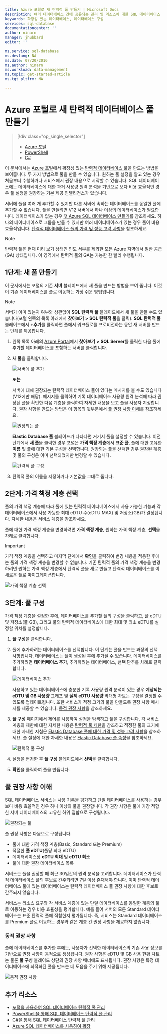 ```yaml
---
title: Azure 포털로 새 탄력적 풀 만들기 | Microsoft Docs
description: 여러 데이터베이스 간에 공유되는 관리 및 리소스에 대한 SQL 데이터베이스 구성에 확장성 있는 탄력적 데이터베이스 풀을 추가하는 방법입니다.
keywords: 확장성 있는 데이터베이스, 데이터베이스 구성
services: sql-database
documentationcenter: ''
author: ninarn
manager: jhubbard
editor: ''

ms.service: sql-database
ms.devlang: NA
ms.date: 07/20/2016
ms.author: ninarn
ms.workload: data-management
ms.topic: get-started-article
ms.tgt_pltfrm: NA

---
```

# Azure 포털로 새 탄력적 데이터베이스 풀 만들기
> [!div class="op_single_selector"]
> * [Azure 포털](sql-database-elastic-pool-create-portal.md)
> * [PowerShell](sql-database-elastic-pool-create-powershell.md)
> * [C#](sql-database-elastic-pool-create-csharp.md)
> 
> 

이 문서에서는 [Azure 포털](https://portal.azure.com/)에서 확장성 있는 [탄력적 데이터베이스 풀](sql-database-elastic-pool.md)을 만드는 방법을 보여줍니다. 두 가지 방법으로 풀을 만들 수 있습니다. 원하는 풀 설정을 알고 있는 경우 처음부터 수행하거나 서비스에서 권장 내용으로 시작할 수 있습니다. SQL 데이터베이스에는 데이터베이스에 대한 과거 사용량 원격 분석을 기반으로 보다 비용 효율적인 경우 풀 설정을 권장하는 기본 제공 인텔리전스가 있습니다.

서버에 풀을 여러 개 추가할 수 있지만 다른 서버에 속하는 데이터베이스를 동일한 풀에 추가할 수 없습니다. 풀을 만들려면 V12 서버에서 하나 이상의 데이터베이스가 필요합니다. 데이터베이스가 없는 경우 [첫 Azure SQL 데이터베이스 만들기](sql-database-get-started.md)를 참조하세요. 하나의 데이터베이스로 그룹을 만들 수 있지만 여러 데이터베이스가 있는 경우 풀이 비용 효율적입니다. [탄력적 데이터베이스 풀의 가격 및 성능 고려 사항](sql-database-elastic-pool-guidance.md)을 참조하세요.

> [!NOTE]
> 탄력적 풀은 현재 미리 보기 상태인 인도 서부를 제외한 모든 Azure 지역에서 일반 공급(GA) 상태입니다. 이 영역에서 탄력적 풀의 GA는 가능한 한 빨리 수행됩니다.
> 
> 

## 1단계: 새 풀 만들기
이 문서에서는 포털의 기존 **서버** 블레이드에서 새 풀을 만드는 방법을 보여 줍니다. 이것이 기존 데이터베이스를 풀로 이동하는 가장 쉬운 방법입니다.

> [!NOTE]
> 서버가 이미 있는지 여부와 상관없이 **SQL 탄력적 풀** 블레이드에서 새 풀을 만들 수도 있습니다(포털 왼쪽의 목록 아래에서 **찾아보기** **>** **SQL 탄력적 풀**을 클릭). **SQL 탄력적 풀** 블레이드에서 **+추가**를 클릭하면 풀에서 워크플로를 프로비전하는 동안 새 서버를 만드는 단계를 제공합니다.
> 
> 

1. 왼쪽 목록 아래의 [Azure Portal](http://portal.azure.com/)에서 **찾아보기** **>** **SQL Server**를 클릭한 다음 풀에 추가할 데이터베이스를 포함하는 서버를 클릭합니다.
2. **새 풀**을 클릭합니다.
   
    ![서버에 풀 추가](./media/sql-database-elastic-pool-create-portal/new-pool.png)
   
    **또는**
   
    서버에 대해 권장되는 탄력적 데이터베이스 풀이 있다는 메시지를 볼 수도 있습니다(V12에만 해당). 메시지를 클릭하여 기록 데이터베이스 사용량 원격 분석에 따라 권장된 풀을 확인한 다음 계층을 클릭하여 자세한 내용을 보고 풀을 사용자 지정합니다. 권장 사항을 만드는 방법은 이 항목의 뒷부분에서 [풀 권장 사항 이해](#understand-pool-recommendations)를 참조하세요.
   
    ![권장되는 풀](./media/sql-database-elastic-pool-create-portal/recommended-pool.png)
   
    **Elastic Database 풀** 블레이드가 나타나면 거기서 풀을 설정할 수 있습니다. 이전 단계에서 **새 풀**을 클릭한 경우 포털은 **가격 책정 계층**에서 **표준 풀**, 풀에 대한 고유한 **이름** 및 풀에 대한 기본 구성을 선택합니다. 권장되는 풀을 선택한 경우 권장된 계층 및 풀의 구성은 이미 선택되었지만 변경할 수 있습니다.
   
    ![탄력적 풀 구성](./media/sql-database-elastic-pool-create-portal/configure-elastic-pool.png)
3. 탄력적 풀의 이름을 지정하거나 기본값을 그대로 둡니다.

## 2단계: 가격 책정 계층 선택
풀의 가격 책정 계층에 따라 풀에 있는 탄력적 데이터베이스에서 사용 가능한 기능과 각 데이터베이스에서 사용 가능한 최대 eDTU 수(eDTU MAX) 및 저장소(GB)가 결정됩니다. 자세한 내용은 서비스 계층을 참조하세요.

풀에 대한 가격 책정 계층을 변경하려면 **가격 책정 계층**, 원하는 가격 책정 계층, **선택**을 차례로 클릭합니다.

> [!IMPORTANT]
> 가격 책정 계층을 선택하고 마지막 단계에서 **확인**을 클릭하여 변경 내용을 적용한 후에는 풀의 가격 책정 계층을 변경할 수 없습니다. 기존 탄력적 풀의 가격 책정 계층을 변경하려면 원하는 가격 책정 계층에서 탄력적 풀을 새로 만들고 탄력적 데이터베이스를 이 새로운 풀로 마이그레이션합니다.
> 
> 

![가격 책정 계층 선택](./media/sql-database-elastic-pool-create-portal/pricing-tier.png)

## 3단계: 풀 구성
가격 책정 계층을 설정한 후에, 데이터베이스를 추가할 풀의 구성을 클릭하고, 풀 eDTU 및 저장소(풀 GB), 그리고 풀의 탄력적 데이터베이스에 대한 최대 및 최소 eDTU를 설정할 위치를 설정합니다.

1. **풀 구성**을 클릭합니다.
2. 풀에 추가하려는 데이터베이스를 선택합니다. 이 단계는 풀을 만드는 과정의 선택 사항입니다. 데이터베이스는 풀이 생성된 후에 추가될 수 있습니다. 데이터베이스를 추가하려면 **데이터베이스 추가**, 추가하려는 데이터베이스, **선택** 단추를 차례로 클릭합니다.
   
    ![데이터베이스 추가](./media/sql-database-elastic-pool-create-portal/add-databases.png)
   
    사용하고 있는 데이터베이스에 충분한 기록 사용량 원격 분석이 있는 경우 **예상되는 eDTU 및 GB 사용량** 그래프 및 **실제 eDTU 사용량** 막대형 차트는 구성을 결정할 수 있도록 업데이트됩니다. 또한 서비스가 적정 크기의 풀을 만들도록 권장 사항 메시지를 제공할 수 있습니다. [동적 권장 사항](#dynamic-recommendations)을 참조하세요.
3. **풀 구성** 페이지에서 제어를 사용하여 설정을 탐색하고 풀을 구성합니다. 각 서비스 계층의 제한에 대한 자세한 내용은 [탄력적 풀 제한](sql-database-elastic-pool.md#edtu-and-storage-limits-for-elastic-pools-and-elastic-databases)을 참조하고 적정한 풀의 크기에 대한 자세한 지침은 [Elastic Database 풀에 대한 가격 및 성능 고려 사항](sql-database-elastic-pool-guidance.md)을 참조하세요. 풀 설정에 대한 자세한 내용은 [Elastic Database 풀 속성](sql-database-elastic-pool.md#elastic-database-pool-properties)을 참조하세요.
   
    ![탄력적 풀 구성](./media/sql-database-elastic-pool-create-portal/configure-performance.png)
4. 설정을 변경한 후 **풀 구성** 블레이드에서 **선택**을 클릭합니다.
5. **확인**을 클릭하여 풀을 만듭니다.

## 풀 권장 사항 이해
SQL 데이터베이스 서비스는 사용 기록을 평가하고 단일 데이터베이스를 사용하는 경우보다 비용 효율적인 경우 하나 이상의 풀을 권장합니다. 각 권장 사항은 풀에 가장 적합한 서버 데이터베이스의 고유한 하위 집합으로 구성됩니다.

![권장되는 풀](./media/sql-database-elastic-pool-create-portal/recommended-pool.png)

풀 권장 사항은 다음으로 구성됩니다.

* 풀에 대한 가격 책정 계층(Basic, Standard 또는 Premium)
* 적절한 **풀 eDTU**(풀당 최대 eDTU)
* 데이터베이스당 **eDTU 최대** 및 **eDTU 최소**
* 풀에 대한 권장 데이터베이스 목록

서비스는 풀을 권장할 때 최근 30일간의 원격 분석을 고려합니다. 데이터베이스가 탄력적 데이터베이스 풀의 후보로 간주되려면 7일 이상 존재해야 합니다. 이미 탄력적 데이터베이스 풀에 있는 데이터베이스는 탄력적 데이터베이스 풀 권장 사항에 대한 후보로 간주되지 않습니다.

서비스는 리소스 요구와 각 서비스 계층에 있는 단일 데이터베이스를 동일한 계층의 풀로 이동하는 경우 비용 효율성을 평가합니다. 예를 들어 서버의 모든 Standard 데이터베이스는 표준 탄력적 풀에 적합한지 평가됩니다. 즉, 서비스는 Standard 데이터베이스를 Premium 풀로 이동하는 경우와 같은 계층 간 권장 사항을 제공하지 않습니다.

### 동적 권장 사항
풀에 데이터베이스를 추가한 후에는, 사용자가 선택한 데이터베이스의 기존 사용 정보를 기반으로 권장 사항이 동적으로 생성됩니다. 권장 사항은 eDTU 및 GB 사용 현황 차트는 물론 **풀 구성** 블레이드 상단의 권장 사항 배너에도 표시됩니다. 권장 사항은 특정 데이터베이스에 최적화된 풀을 만드는 데 도움을 주기 위해 제공됩니다.

![동적 권장 사항](./media/sql-database-elastic-pool-create-portal/dynamic-recommendation.png)

## 추가 리소스
* [포털을 사용하여 SQL 데이터베이스 탄력적 풀 관리](sql-database-elastic-pool-manage-portal.md)
* [PowerShell을 통해 SQL 데이터베이스 탄력적 풀 관리](sql-database-elastic-pool-manage-powershell.md)
* [C#을 통해 SQL 데이터베이스 탄력적 풀 관리](sql-database-elastic-pool-manage-csharp.md)
* [Azure SQL 데이터베이스를 사용하여 확장](sql-database-elastic-scale-introduction.md)

<!---HONumber=AcomDC_0928_2016-->